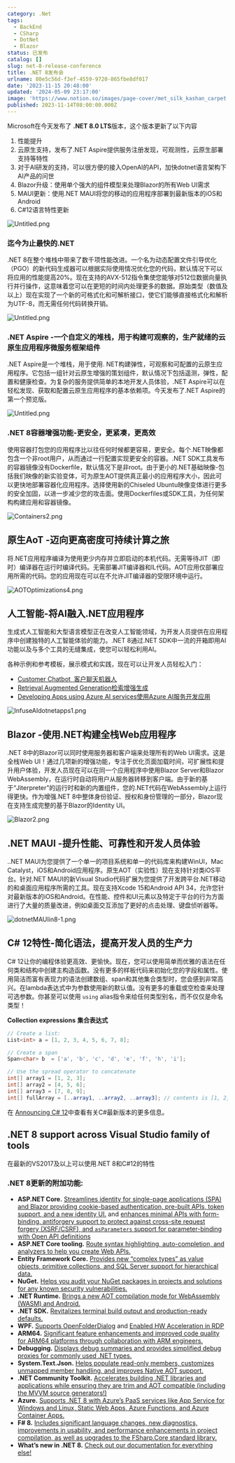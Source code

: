 ```yaml
---
category: .Net
tags:
  - BackEnd
  - CSharp
  - DotNet
  - Blazor
status: 已发布
catalog: []
slug: net-8-release-conference
title: .NET 8发布会
urlname: 80e5c56d-f3ef-4559-9720-865fbe8df017
date: '2023-11-15 20:48:00'
updated: '2024-05-09 23:17:00'
image: 'https://www.notion.so/images/page-cover/met_silk_kashan_carpet.jpg'
published: 2023-11-14T08:00:00.000Z
---
```


Microsoft在今天发布了 **.NET 8.0 LTS**版本，这个版本更新了以下内容

1. 性能提升
2. 云原生支持，发布了.NET Aspire提供服务注册发现，可观测性，云原生部署支持等特性
3. 对于AI研发的支持，可以很方便的接入OpenAI的API，加快dotnet语言架构下AI产品的问世
4. Blazor升级：使用单个强大的组件模型来处理Blazor的所有Web UI需求
5. MAUI更新：使用.NET MAUI将您的移动的应用程序部署到最新版本的iOS和Android
6. C#12语言特性更新

![Untitled.png](https://prod-files-secure.s3.us-west-2.amazonaws.com/5d24fe63-e567-4804-86f9-9fdc62e13082/10cda029-65af-4ea7-b30e-605b2d9e6c57/Untitled.png?X-Amz-Algorithm=AWS4-HMAC-SHA256&X-Amz-Content-Sha256=UNSIGNED-PAYLOAD&X-Amz-Credential=ASIAZI2LB466YCH2TBHI%2F20250325%2Fus-west-2%2Fs3%2Faws4_request&X-Amz-Date=20250325T054022Z&X-Amz-Expires=3600&X-Amz-Security-Token=IQoJb3JpZ2luX2VjEKX%2F%2F%2F%2F%2F%2F%2F%2F%2F%2FwEaCXVzLXdlc3QtMiJHMEUCIQCujQfPXI%2F3%2BnaTWU0RVl7DmTMYxqjZM6Uwggc%2BCwBFhwIgVC1QUB0SPRn1hxjEz5ZPM%2F%2BB2lNWAETQlB3o1UqGKawqiAQI%2Fv%2F%2F%2F%2F%2F%2F%2F%2F%2F%2FARAAGgw2Mzc0MjMxODM4MDUiDCLVvogUBpF36NuuTSrcA2Cf6gxnalTOlVbmDMXKqQE2XB5e96DJUHzmU%2BxnSFFuCtBUaAahkWX39gl2Yv9byc7mAeRGJi7djb24XGe6%2BAR9CLtR1sFl4qwCqGrP5Lg4f1C1dtEi2cAL1u%2B%2BwUi3rlXNr%2BHbD14Y1QiJ8dr5Aj%2BM6CKW9YP3JnmFgzcrr%2FjDJg0AjuRgjhChpN0zdBLsxdnz64pRJJ948VrSPHjWdpffmDh%2FoD6E61g1e5GJpc3F7qtUijkrqGvJ4mJ%2FCEalWSM2BG6BTFL4v4UUR%2F7BFq%2FcGzqNhGqqZlhSGxI%2FNIbJGotTuDS9iCRZ%2B17e1FifFQJd8CLuqe2ubF9WnuQCD9qyZkyWyR5bJPEhzizAQvXbNyhqhmcDS5c58hza6ewc7NamFWwi4gXbIZIcCkqnZDzwJZ24m%2BSbCQTcXB9Y6Jd3hUhraKo0kJzzUPyMDXabv550DcC0xvrP3XMn0Hq4D%2F05fYx5ivHd%2BWzynO4DqSFRvZLNGFZeTVrhvyZ8vqxvs4Ov%2BtoCm9yEep8%2BJb5ikF9bujcE4lAClbslsd7IzO3t6mMsCvgSLeB%2FYbypJMIdieY8QBeUQfY2VNEvVMHwW8107Y9Kd%2F5TJPtkbzDoNZQXNdy8GYLaPOl%2Bg2SqMIHviL8GOqUBo0sgEKG2X1GHBmuRgYMHFI2u4%2FfrINc2MvgnYG9PFANvC8W3ioit7jnJR2G9WKHXdjJMoYNKcJc5YXUnZm7RzTRb0fjL7DLq%2Fe%2B1CN1lmtlyFW3jPte4oObS2T5SVZKZ3n%2B2v2NVWtWJzDL23gEpI6qIWk%2BevD6tYpfvzU%2FEYFo%2B6xOql4o7DPzjWYndr9NybXLQrl53cv7wqEcZ6dvxbsqpUeui&X-Amz-Signature=5c05a6d7aeb49dfea3b237b48cf36c767a260f6ef28ca71dc1f0385874e4c2c8&X-Amz-SignedHeaders=host&x-id=GetObject)


### **迄今为止最快的.NET**


.NET 8在整个堆栈中带来了数千项性能改进。一个名为动态配置文件引导优化（PGO）的新代码生成器可以根据实际使用情况优化您的代码，默认情况下可以将应用的性能提高20%。现在支持的AVX-512指令集使您能够对512位数据向量执行并行操作，这意味着您可以在更短的时间内处理更多的数据。原始类型（数值及以上）现在实现了一个新的可格式化和可解析接口，使它们能够直接格式化和解析为UTF-8，而无需任何代码转换开销。


![Untitled.png](https://prod-files-secure.s3.us-west-2.amazonaws.com/5d24fe63-e567-4804-86f9-9fdc62e13082/edcbf140-d619-4389-a4a6-f97c113ab9f2/Untitled.png?X-Amz-Algorithm=AWS4-HMAC-SHA256&X-Amz-Content-Sha256=UNSIGNED-PAYLOAD&X-Amz-Credential=ASIAZI2LB466YCH2TBHI%2F20250325%2Fus-west-2%2Fs3%2Faws4_request&X-Amz-Date=20250325T054022Z&X-Amz-Expires=3600&X-Amz-Security-Token=IQoJb3JpZ2luX2VjEKX%2F%2F%2F%2F%2F%2F%2F%2F%2F%2FwEaCXVzLXdlc3QtMiJHMEUCIQCujQfPXI%2F3%2BnaTWU0RVl7DmTMYxqjZM6Uwggc%2BCwBFhwIgVC1QUB0SPRn1hxjEz5ZPM%2F%2BB2lNWAETQlB3o1UqGKawqiAQI%2Fv%2F%2F%2F%2F%2F%2F%2F%2F%2F%2FARAAGgw2Mzc0MjMxODM4MDUiDCLVvogUBpF36NuuTSrcA2Cf6gxnalTOlVbmDMXKqQE2XB5e96DJUHzmU%2BxnSFFuCtBUaAahkWX39gl2Yv9byc7mAeRGJi7djb24XGe6%2BAR9CLtR1sFl4qwCqGrP5Lg4f1C1dtEi2cAL1u%2B%2BwUi3rlXNr%2BHbD14Y1QiJ8dr5Aj%2BM6CKW9YP3JnmFgzcrr%2FjDJg0AjuRgjhChpN0zdBLsxdnz64pRJJ948VrSPHjWdpffmDh%2FoD6E61g1e5GJpc3F7qtUijkrqGvJ4mJ%2FCEalWSM2BG6BTFL4v4UUR%2F7BFq%2FcGzqNhGqqZlhSGxI%2FNIbJGotTuDS9iCRZ%2B17e1FifFQJd8CLuqe2ubF9WnuQCD9qyZkyWyR5bJPEhzizAQvXbNyhqhmcDS5c58hza6ewc7NamFWwi4gXbIZIcCkqnZDzwJZ24m%2BSbCQTcXB9Y6Jd3hUhraKo0kJzzUPyMDXabv550DcC0xvrP3XMn0Hq4D%2F05fYx5ivHd%2BWzynO4DqSFRvZLNGFZeTVrhvyZ8vqxvs4Ov%2BtoCm9yEep8%2BJb5ikF9bujcE4lAClbslsd7IzO3t6mMsCvgSLeB%2FYbypJMIdieY8QBeUQfY2VNEvVMHwW8107Y9Kd%2F5TJPtkbzDoNZQXNdy8GYLaPOl%2Bg2SqMIHviL8GOqUBo0sgEKG2X1GHBmuRgYMHFI2u4%2FfrINc2MvgnYG9PFANvC8W3ioit7jnJR2G9WKHXdjJMoYNKcJc5YXUnZm7RzTRb0fjL7DLq%2Fe%2B1CN1lmtlyFW3jPte4oObS2T5SVZKZ3n%2B2v2NVWtWJzDL23gEpI6qIWk%2BevD6tYpfvzU%2FEYFo%2B6xOql4o7DPzjWYndr9NybXLQrl53cv7wqEcZ6dvxbsqpUeui&X-Amz-Signature=6bad61efa17d0bc884767409145dd7008d5d3b604b4e95fa7ab3f8d0a3e7837b&X-Amz-SignedHeaders=host&x-id=GetObject)


### **.NET Aspire -一个自定义的堆栈，用于构建可观察的，生产就绪的云原生应用程序微服务框架组件**


.NET Aspire是一个堆栈，用于使用. NET构建弹性，可观察和可配置的云原生应用程序。它包括一组针对云原生增强的策划组件，默认情况下包括遥测，弹性，配置和健康检查。为复杂的服务提供简单的本地开发人员体验，.NET Aspire可以在轻松发现、获取和配置云原生应用程序的基本依赖项。今天发布了.NET Aspire的第一个预览版。


![Untitled.png](https://prod-files-secure.s3.us-west-2.amazonaws.com/5d24fe63-e567-4804-86f9-9fdc62e13082/ff6a34d3-ac25-412d-9204-a7263d00528f/Untitled.png?X-Amz-Algorithm=AWS4-HMAC-SHA256&X-Amz-Content-Sha256=UNSIGNED-PAYLOAD&X-Amz-Credential=ASIAZI2LB466YCH2TBHI%2F20250325%2Fus-west-2%2Fs3%2Faws4_request&X-Amz-Date=20250325T054022Z&X-Amz-Expires=3600&X-Amz-Security-Token=IQoJb3JpZ2luX2VjEKX%2F%2F%2F%2F%2F%2F%2F%2F%2F%2FwEaCXVzLXdlc3QtMiJHMEUCIQCujQfPXI%2F3%2BnaTWU0RVl7DmTMYxqjZM6Uwggc%2BCwBFhwIgVC1QUB0SPRn1hxjEz5ZPM%2F%2BB2lNWAETQlB3o1UqGKawqiAQI%2Fv%2F%2F%2F%2F%2F%2F%2F%2F%2F%2FARAAGgw2Mzc0MjMxODM4MDUiDCLVvogUBpF36NuuTSrcA2Cf6gxnalTOlVbmDMXKqQE2XB5e96DJUHzmU%2BxnSFFuCtBUaAahkWX39gl2Yv9byc7mAeRGJi7djb24XGe6%2BAR9CLtR1sFl4qwCqGrP5Lg4f1C1dtEi2cAL1u%2B%2BwUi3rlXNr%2BHbD14Y1QiJ8dr5Aj%2BM6CKW9YP3JnmFgzcrr%2FjDJg0AjuRgjhChpN0zdBLsxdnz64pRJJ948VrSPHjWdpffmDh%2FoD6E61g1e5GJpc3F7qtUijkrqGvJ4mJ%2FCEalWSM2BG6BTFL4v4UUR%2F7BFq%2FcGzqNhGqqZlhSGxI%2FNIbJGotTuDS9iCRZ%2B17e1FifFQJd8CLuqe2ubF9WnuQCD9qyZkyWyR5bJPEhzizAQvXbNyhqhmcDS5c58hza6ewc7NamFWwi4gXbIZIcCkqnZDzwJZ24m%2BSbCQTcXB9Y6Jd3hUhraKo0kJzzUPyMDXabv550DcC0xvrP3XMn0Hq4D%2F05fYx5ivHd%2BWzynO4DqSFRvZLNGFZeTVrhvyZ8vqxvs4Ov%2BtoCm9yEep8%2BJb5ikF9bujcE4lAClbslsd7IzO3t6mMsCvgSLeB%2FYbypJMIdieY8QBeUQfY2VNEvVMHwW8107Y9Kd%2F5TJPtkbzDoNZQXNdy8GYLaPOl%2Bg2SqMIHviL8GOqUBo0sgEKG2X1GHBmuRgYMHFI2u4%2FfrINc2MvgnYG9PFANvC8W3ioit7jnJR2G9WKHXdjJMoYNKcJc5YXUnZm7RzTRb0fjL7DLq%2Fe%2B1CN1lmtlyFW3jPte4oObS2T5SVZKZ3n%2B2v2NVWtWJzDL23gEpI6qIWk%2BevD6tYpfvzU%2FEYFo%2B6xOql4o7DPzjWYndr9NybXLQrl53cv7wqEcZ6dvxbsqpUeui&X-Amz-Signature=55b7c65006d122986579bfb1a2bf16e040affe16d575ffcd4bbb84511723db09&X-Amz-SignedHeaders=host&x-id=GetObject)


### **.NET 8容器增强功能-更安全，更紧凑，更高效**


使用容器打包您的应用程序比以往任何时候都更容易，更安全。每个.NET映像都包含一个非root用户，从而通过一行配置实现更安全的容器。.NET SDK工具发布的容器镜像没有Dockerfile，默认情况下是非root。由于更小的.NET基础映像-包括我们映像的新实验变体，可为原生AOT提供真正最小的应用程序大小，因此可以更快地部署容器化应用程序。选择使用新的Chiseled Ubuntu映像变体进行更多的安全加固，以进一步减少您的攻击面。使用Dockerfiles或SDK工具，为任何架构构建应用和容器镜像。


![Containers2.png](https://devblogs.microsoft.com/dotnet/wp-content/uploads/sites/10/2023/11/Containers2.png)


## 原生AoT -迈向更高密度可持续计算之旅


将.NET应用程序编译为使用更少内存并立即启动的本机代码。无需等待JIT（即时）编译器在运行时编译代码。无需部署JIT编译器和IL代码。AOT应用仅部署应用所需的代码。您的应用现在可以在不允许JIT编译器的受限环境中运行。


![AOTOptimizations4.png](https://devblogs.microsoft.com/dotnet/wp-content/uploads/sites/10/2023/11/AOTOptimizations4.png)


## 人工智能-将AI融入.NET应用程序


生成式人工智能和大型语言模型正在改变人工智能领域，为开发人员提供在应用程序中创建独特的人工智能体验的能力。.NET 8通过.NET SDK中一流的开箱即用AI功能以及与多个工具的无缝集成，使您可以轻松利用AI。


各种示例和参考模板，展示模式和实践，现在可以让开发人员轻松入门：

- [Customer Chatbot](https://github.com/dotnet/eShop)[ ](https://github.com/dotnet/eShop)[ 客户聊天机器人](https://github.com/dotnet/eShop)
- [Retrieval Augmented Generation](https://github.com/Azure-Samples/azure-search-openai-demo-csharp)[检索增强生成](https://github.com/Azure-Samples/azure-search-openai-demo-csharp)
- [Developing Apps using Azure AI services](https://devblogs.microsoft.com/dotnet/demystifying-retrieval-augmented-generation-with-dotnet/)[使用Azure AI服务开发应用](https://devblogs.microsoft.com/dotnet/demystifying-retrieval-augmented-generation-with-dotnet/)

![InfuseAIdotnetapps1.png](https://devblogs.microsoft.com/dotnet/wp-content/uploads/sites/10/2023/11/InfuseAIdotnetapps1.png)


## Blazor -使用.NET构建全栈Web应用程序


.NET 8中的Blazor可以同时使用服务器和客户端来处理所有的Web UI需求。这是全栈Web UI！通过几项新的增强功能，专注于优化页面加载时间，可扩展性和提升用户体验，开发人员现在可以在同一个应用程序中使用Blazor Server和Blazor WebAssembly，在运行时自动将用户从服务器转移到客户端。由于新的基于“Jiterpreter”的运行时和新的内置组件，您的.NET代码在WebAssembly上运行得更快。作为增强.NET 8中整体身份验证、授权和身份管理的一部分，Blazor现在支持生成完整的基于Blazor的Identity UI。


![Blazor2.png](https://devblogs.microsoft.com/dotnet/wp-content/uploads/sites/10/2023/11/Blazor2.png)


## .NET MAUI -提升性能、可靠性和开发人员体验


..NET MAUI为您提供了一个单一的项目系统和单一的代码库来构建WinUI，Mac Catalyst，iOS和Android应用程序。原生AOT（实验性）现在支持针对类iOS平台。针对.NET MAUI的新Visual Studio代码扩展为您提供了开发跨平台.NET移动的和桌面应用程序所需的工具。现在支持Xcode 15和Android API 34，允许您针对最新版本的iOS和Android。在性能、控件和UI元素以及特定于平台的行为方面进行了大量的质量改进，例如桌面交互添加了更好的点击处理、键盘侦听器等。


![dotnetMAUIin8-1.png](https://devblogs.microsoft.com/dotnet/wp-content/uploads/sites/10/2023/11/dotnetMAUIin8-1.png)


## C# 12特性-简化语法，提高开发人员的生产力


C# 12让你的编程体验更高效、更愉快。现在，您可以使用简单而优雅的语法在任何类和结构中创建主构造函数。没有更多的样板代码来初始化您的字段和属性。使用简洁而富有表现力的语法创建数组、span和其他集合类型时，您会感到非常高兴。在lambda表达式中为参数使用新的默认值。没有更多的重载或空检查来处理可选参数。你甚至可以使用 `using` alias指令来给任何类型别名，而不仅仅是命名类型！


**Collection expressions** **集合表达式**


```c#
// Create a list:
List<int> a = [1, 2, 3, 4, 5, 6, 7, 8];

// Create a span
Span<char> b  = ['a', 'b', 'c', 'd', 'e', 'f', 'h', 'i'];

// Use the spread operator to concatenate
int[] array1 = [1, 2, 3];
int[] array2 = [4, 5, 6];
int[] array3 = [7, 8, 9];
int[] fullArray = [..array1, ..array2, ..array3]; // contents is [1, 2, 3, 4, 5, 6, 7, 8, 9]
```


在 [Announcing C# 12](https://devblogs.microsoft.com/dotnet/announcing-csharp-12)中查看有关C#最新版本的更多信息。


## .NET 8 support across Visual Studio family of tools


在最新的VS2017及以上可以使用.NET 8和C#12的特性


### .NET 8更新的附加功能:

- **ASP.NET Core.** [Streamlines identity for single-page applications (SPA) and Blazor providing cookie-based authentication, pre-built APIs, token support, and a new identity UI.](https://devblogs.microsoft.com/dotnet/whats-new-with-identity-in-dotnet-8/) and [enhances minimal APIs with form-binding, antiforgery support to protect against cross-site request forgery (XSRF/CSRF), and ](https://learn.microsoft.com/aspnet/core/release-notes/aspnetcore-8.0#minimal-apis)[`asParameters`](https://learn.microsoft.com/aspnet/core/release-notes/aspnetcore-8.0#minimal-apis)[ support for parameter-binding with Open API definitions](https://learn.microsoft.com/aspnet/core/release-notes/aspnetcore-8.0#minimal-apis)
- **ASP.NET Core tooling.** [Route syntax highlighting, auto-completion, and analyzers to help you create Web APIs.](https://devblogs.microsoft.com/dotnet/aspnet-core-route-tooling-dotnet-8/)
- **Entity Framework Core.** [Provides new “complex types” as value objects, primitive collections, and SQL Server support for hierarchical data.](https://devblogs.microsoft.com/dotnet/announcing-ef8-rc2/)
- **NuGet.** [Helps you audit your NuGet packages in projects and solutions for any known security vulnerabilities.](https://learn.microsoft.com/nuget/concepts/auditing-packages)
- **.NET Runtime.** [Brings a new AOT compilation mode for WebAssembly (WASM) and Android.](https://devblogs.microsoft.com/dotnet/announcing-dotnet-8-rc1/#androidstripilafteraot-mode-on-android)
- **.NET SDK.** [Revitalizes terminal build output and production-ready defaults.](https://learn.microsoft.com/dotnet/core/whats-new/dotnet-8#net-sdk)
- **WPF.** [Supports OpenFolderDialog](https://devblogs.microsoft.com/dotnet/wpf-file-dialog-improvements-in-dotnet-8/) and [Enabled HW Acceleration in RDP](https://devblogs.microsoft.com/dotnet/announcing-dotnet-8-rc1/#wpf-hardware-acceleration-in-rdp)
- **ARM64.** [Significant feature enhancements and improved code quality for ARM64 platforms through collaboration with ARM engineers.](https://devblogs.microsoft.com/dotnet/this-arm64-performance-in-dotnet-8/)
- **Debugging.** [Displays debug summaries and provides simplified debug proxies for commonly used .NET types.](https://devblogs.microsoft.com/dotnet/debugging-enhancements-in-dotnet-8/)
- **System.Text.Json.** [Helps populate read-only members, customizes unmapped member handling, and improves Native AOT support.](https://devblogs.microsoft.com/dotnet/system-text-json-in-dotnet-8/)
- **.NET Community Toolkit.** [Accelerates building .NET libraries and applications while ensuring they are trim and AOT compatible (including the MVVM source generators!)](https://devblogs.microsoft.com/dotnet/announcing-the-dotnet-community-toolkit-821/)
- **Azure.** [Supports .NET 8 with Azure’s PaaS services like App Service for Windows and Linux, Static Web Apps, Azure Functions, and Azure Container Apps.](https://aka.ms/appservice-dotnet8)
- **F# 8.** [Includes significant language changes, new diagnostics, improvements in usability, and performance enhancements in project compilation, as well as upgrades to the FSharp.Core standard library.](https://devblogs.microsoft.com/dotnet/announcing-fsharp-8/)
- **What’s new in .NET 8.** [Check out our documentation for everything else!](https://learn.microsoft.com/dotnet/core/whats-new/dotnet-8)
